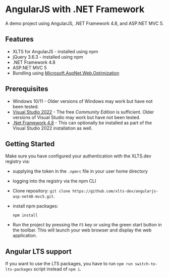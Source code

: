 # AngularJS with .NET Framework
A demo project using AngularJS, .NET Framework 4.8, and ASP.NET MVC 5.

## Features

- XLTS for AngularJS - installed using npm
- jQuery 3.6.3 - installed using npm
- .NET Framework 4.8
- ASP.NET MVC 5
- Bundling using [Microsoft.AspNet.Web.Optimization](https://docs.microsoft.com/en-us/aspnet/mvc/overview/performance/bundling-and-minification)

## Prerequisites

- Windows 10/11 - Older versions of Windows may work but have not been tested.
- [Visual Studio 2022](https://visualstudio.microsoft.com/downloads/) - The free *Community Edition* is sufficient.
Older versions of Visual Studio may work but have not been tested.
- [.Net Framework 4.8](https://dotnet.microsoft.com/en-us/download/dotnet-framework) - This can optionally be installed
as part of the Visual Studio 2022 installation as well.

## Getting Started
Make sure you have configured your authentication with the XLTS.dev registry via:

- supplying the token in the `.npmrc` file in your user home directory
- logging into the registry via the npm CLI

- Clone repository: `git clone https://github.com/xlts-dev/angularjs-asp-net48-mvc5.git`.
- install npm packages:

  ```
  npm install
  ```

- Run the project by pressing the `F5` key or using the green start button in the toolbar. This will launch your web
browser and display the web application.

## Angular LTS support
If you want to use the LTS packages, you have to run `npm run switch-to-lts-packages` script instead of `npm i`.
